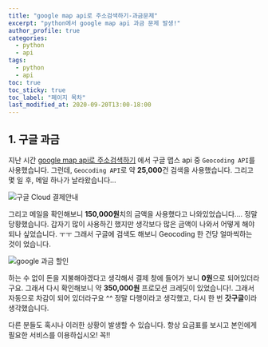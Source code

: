 ```yaml
---
title: "google map api로 주소검색하기-과금문제"
excerpt: "python에서 google map api 과금 문제 발생!"
author_profile: true
categories:
  - python
  - api
tags:
  - python
  - api
toc: true
toc_sticky: true
toc_label: "페이지 목차"
last_modified_at: 2020-09-20T13:00-18:00
---
```


## 1. 구글 과금

지난 시간 [google map api로 주소검색하기]() 에서 구글 맵스 api 중 ```Geocoding API```를 사용했습니다. 그런데, ```Geocoding API```로 약 **25,000**건 검색을 사용했습니다. 그리고 몇 일 후, 메일 하나가 날라왔습니다...

![구글 Cloud 결제안내](https://i.imgur.com/3hTLguo.png)

그리고 메일을 확인해보니 **150,000원**치의 금액을 사용했다고 나와있었습니다.... 정말 당황했습니다. 갑자기 많이 사용하긴 했지만 생각보다 많은 금액이 나와서 어떻게 해야 되나 싶었습니다. ㅜㅜ 그래서 구글에 검색도 해보니 Geocoding 한 건당 얼마씩하는 것이 었습니다.

![google 과금 할인](https://i.imgur.com/1Jd1IM8.png)

 하는 수 없이 돈을 지불해야겠다고 생각해서 결제 창에 들어가 보니 **0원**으로 되어있더라구요. 그래서 다시 확인해보니 약 **350,000원** 프로모션 크레딧이 있었습니다!. 그래서 자동으로 차감이 되어 있더라구요 ^^ 정말 다행이라고 생각했고, 다시 한 번 **갓구글**이라 생각했습니다.

다른 분들도 혹시나 이러한 상황이 발생할 수 있습니다. 항상 요금표를 보시고 본인에게 필요한 서비스를 이용하십시오! 꼭!!